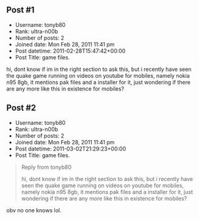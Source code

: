 ## Post #1
- Username: tonyb80
- Rank: ultra-n00b
- Number of posts: 2
- Joined date: Mon Feb 28, 2011 11:41 pm
- Post datetime: 2011-02-28T15:47:42+00:00
- Post Title: game files.

hi, dont know if im in the right section to ask this, but i recently have seen the quake game running on videos on youtube for mobiles, namely nokia n95 8gb, it mentions pak files and a installer for it, just wondering if there are any more like this in existence for mobiles?
## Post #2
- Username: tonyb80
- Rank: ultra-n00b
- Number of posts: 2
- Joined date: Mon Feb 28, 2011 11:41 pm
- Post datetime: 2011-03-02T21:29:23+00:00
- Post Title: game files.

> Reply from tonyb80
>
> hi, dont know if im in the right section to ask this, but i recently have seen the quake game running on videos on youtube for mobiles, namely nokia n95 8gb, it mentions pak files and a installer for it, just wondering if there are any more like this in existence for mobiles?

obv no one knows lol.
